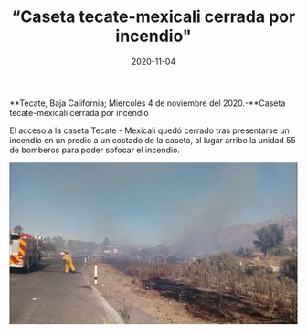 ﻿---
layout: blog
title:  “Caseta tecate-mexicali cerrada por incendio"
date:   2020-11-04  
categories: tecate
permalink: /:categories/:title:output_ext
image: img/cnr/incendio-en-carretera-tecate.jpg
autor: 
---


**Tecate, Baja California;  Miercoles 4 de noviembre del 2020.-**Caseta tecate-mexicali cerrada por incendio


El acceso a la caseta Tecate - Mexicali quedó cerrado tras presentarse un incendio en un predio a un costado de la caseta, al lugar arribo la unidad 55 de bomberos para poder sofocar el incendio.

<div id="carouselExampleSlidesOnly" class="carousel slide" data-ride="carousel">
  <div class="carousel-inner">
    <div class="carousel-item active">
       <img class="d-block w-100" src="/img/cnr/incendio-en-carretera-tecate.jpg" loading="lazy"  alt="Incendio en Carretera Tecate-Mexicali">
    </div>
  </div>
</div>